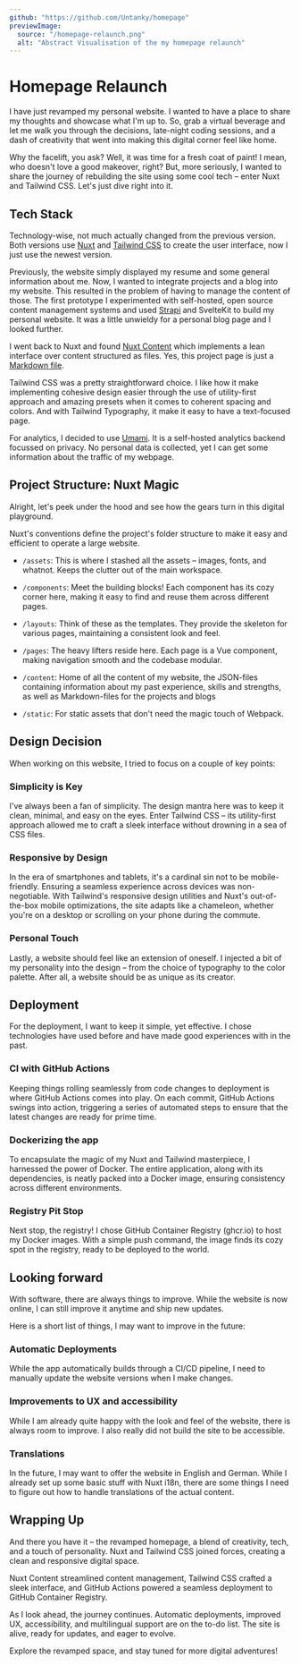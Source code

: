 ```yaml
---
github: "https://github.com/Untanky/homepage"
previewImage:
  source: "/homepage-relaunch.png"
  alt: "Abstract Visualisation of the my homepage relaunch"
---
```


# Homepage Relaunch

I have just revamped my personal website. I wanted to have a place to share my thoughts and showcase what I'm up to. So, grab a virtual beverage and let me walk you through the decisions, late-night coding sessions, and a dash of creativity that went into making this digital corner feel like home.

<!--more-->

Why the facelift, you ask? Well, it was time for a fresh coat of paint! I mean, who doesn't love a good makeover, right? But, more seriously, I wanted to share the journey of rebuilding the site using some cool tech – enter Nuxt and Tailwind CSS. Let's just dive right into it. 

## Tech Stack

Technology-wise, not much actually changed from the previous version. Both versions use [Nuxt](https://nuxt.com/) and [Tailwind CSS](https://tailwindcss.com/) to create the user interface, now I just use the newest version.

Previously, the website simply displayed my resume and some general information about me. Now, I wanted to integrate projects and a blog into my website. This resulted in the problem of having to manage the content of those. The first prototype I experimented with self-hosted, open source content management systems and used [Strapi](https://strapi.io/) and SvelteKit to build my personal website. It was a little unwieldy for a personal blog page and I looked further.

I went back to Nuxt and found [Nuxt Content](https://content.nuxt.com/) which implements a lean interface over content structured as files. Yes, this project page is just a [Markdown file](https://github.com/Untanky/homepage/blob/main/content/projects/1.homepage-relaunch.md).

Tailwind CSS was a pretty straightforward choice. I like how it make implementing cohesive design easier through the use of utility-first approach and amazing presets when it comes to coherent spacing and colors. And with Tailwind Typography, it make it easy to have a text-focused page.

For analytics, I decided to use [Umami](https://umami.is/). It is a self-hosted analytics backend focussed on privacy. No personal data is collected, yet I can get some information about the traffic of my webpage. 

## Project Structure: Nuxt Magic

Alright, let's peek under the hood and see how the gears turn in this digital playground.

Nuxt's conventions define the project's folder structure to make it easy and efficient to operate a large website.

- `/assets`: This is where I stashed all the assets – images, fonts, and whatnot. Keeps the clutter out of the main workspace.

- `/components`: Meet the building blocks! Each component has its cozy corner here, making it easy to find and reuse them across different pages.

- `/layouts`: Think of these as the templates. They provide the skeleton for various pages, maintaining a consistent look and feel.

- `/pages`: The heavy lifters reside here. Each page is a Vue component, making navigation smooth and the codebase modular.

- `/content`: Home of all the content of my website, the JSON-files containing information about my past experience, skills and strengths, as well as Markdown-files for the projects and blogs

- `/static`: For static assets that don't need the magic touch of Webpack.

## Design Decision

When working on this website, I tried to focus on a couple of key points:

### Simplicity is Key

I've always been a fan of simplicity. The design mantra here was to keep it clean, minimal, and easy on the eyes. Enter Tailwind CSS – its utility-first approach allowed me to craft a sleek interface without drowning in a sea of CSS files.

### Responsive by Design

In the era of smartphones and tablets, it's a cardinal sin not to be mobile-friendly. Ensuring a seamless experience across devices was non-negotiable. With Tailwind's responsive design utilities and Nuxt's out-of-the-box mobile optimizations, the site adapts like a chameleon, whether you're on a desktop or scrolling on your phone during the commute.

### Personal Touch

Lastly, a website should feel like an extension of oneself. I injected a bit of my personality into the design – from the choice of typography to the color palette. After all, a website should be as unique as its creator.

## Deployment

For the deployment, I want to keep it simple, yet effective. I chose technologies have used before and have made good experiences with in the past.

### CI with GitHub Actions

Keeping things rolling seamlessly from code changes to deployment is where GitHub Actions comes into play. On each commit, GitHub Actions swings into action, triggering a series of automated steps to ensure that the latest changes are ready for prime time.

### Dockerizing the app

To encapsulate the magic of my Nuxt and Tailwind masterpiece, I harnessed the power of Docker. The entire application, along with its dependencies, is neatly packed into a Docker image, ensuring consistency across different environments.

### Registry Pit Stop

Next stop, the registry! I chose GitHub Container Registry (ghcr.io) to host my Docker images. With a simple push command, the image finds its cozy spot in the registry, ready to be deployed to the world.

## Looking forward

With software, there are always things to improve. While the website is now online, I can still improve it anytime and ship new updates.

Here is a short list of things, I may want to improve in the future:

### Automatic Deployments

While the app automatically builds through a CI/CD pipeline, I need to manually update the website versions when I make changes.

### Improvements to UX and accessibility

While I am already quite happy with the look and feel of the website, there is always room to improve. I also really did not build the site to be accessible.

### Translations

In the future, I may want to offer the website in English and German. While I already set up some basic stuff with Nuxt i18n, there are some things I need to figure out how to handle translations of the actual content.

## Wrapping Up
And there you have it – the revamped homepage, a blend of creativity, tech, and a touch of personality. Nuxt and Tailwind CSS joined forces, creating a clean and responsive digital space.

Nuxt Content streamlined content management, Tailwind CSS crafted a sleek interface, and GitHub Actions powered a seamless deployment to GitHub Container Registry.

As I look ahead, the journey continues. Automatic deployments, improved UX, accessibility, and multilingual support are on the to-do list. The site is alive, ready for updates, and eager to evolve.

Explore the revamped space, and stay tuned for more digital adventures!
